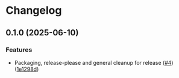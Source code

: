 # Changelog

## 0.1.0 (2025-06-10)


### Features

* Packaging, release-please and general cleanup for release ([#4](https://github.com/maniatisni/mindful-touch/issues/4)) ([1e1298d](https://github.com/maniatisni/mindful-touch/commit/1e1298ded42c2372546804267a599d365758d9d6))
